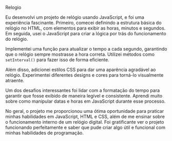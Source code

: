Relogio

Eu desenvolvi um projeto de relógio usando JavaScript, e foi uma experiência fascinante. Primeiro, comecei definindo a estrutura básica do relógio no HTML, com elementos para exibir as horas, minutos e segundos. Em seguida, usei o JavaScript para criar a lógica por trás do funcionamento do relógio.

Implementei uma função para atualizar o tempo a cada segundo, garantindo que o relógio sempre mostrasse a hora correta. Utilizei métodos como `setInterval()` para fazer isso de forma eficiente.

Além disso, adicionei estilos CSS para dar uma aparência agradável ao relógio. Experimentei diferentes designs e cores para torná-lo visualmente atraente.

Um dos desafios interessantes foi lidar com a formatação do tempo para garantir que fosse exibido de maneira legível e consistente. Aprendi muito sobre como manipular datas e horas em JavaScript durante esse processo.

No geral, o projeto me proporcionou uma ótima oportunidade para praticar minhas habilidades em JavaScript, HTML e CSS, além de me ensinar sobre o funcionamento interno de um relógio digital. Foi gratificante ver o projeto funcionando perfeitamente e saber que pude criar algo útil e funcional com minhas habilidades de programação.
